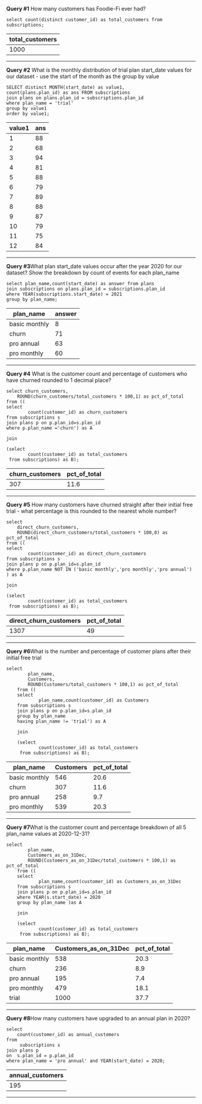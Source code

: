           

**Query #1** How many customers has Foodie-Fi ever had?

    select count(distinct customer_id) as total_customers from subscriptions;

| total_customers |
| --------------- |
| 1000            |

---


**Query #2** What is the monthly distribution of trial plan start_date values for our dataset - use the start of the month as the group by value

    SELECT distinct MONTH(start_date) as value1,
    count(plans.plan_id) as ans FROM subscriptions 
    join plans on plans.plan_id = subscriptions.plan_id
    where plan_name = 'trial'
    group by value1
    order by value1;

| value1 | ans |
| ------ | --- |
| 1      | 88  |
| 2      | 68  |
| 3      | 94  |
| 4      | 81  |
| 5      | 88  |
| 6      | 79  |
| 7      | 89  |
| 8      | 88  |
| 9      | 87  |
| 10     | 79  |
| 11     | 75  |
| 12     | 84  |

---


**Query #3**What plan start_date values occur after the year 2020 for our dataset? Show the breakdown by count of events for each plan_name

    select plan_name,count(start_date) as answer from plans
    join subscriptions on plans.plan_id = subscriptions.plan_id
    where YEAR(subscriptions.start_date) = 2021
    group by plan_name;

| plan_name     | answer |
| ------------- | ------ |
| basic monthly | 8      |
| churn         | 71     |
| pro annual    | 63     |
| pro monthly   | 60     |

---


**Query #4** What is the customer count and percentage of customers who have churned rounded to 1 decimal place?

    select churn_customers,
    	ROUND(churn_customers/total_customers * 100,1) as pct_of_total
    from ((
    select
    		count(customer_id) as churn_customers
    from subscriptions s
    join plans p on p.plan_id=s.plan_id 
    where p.plan_name ='churn') as A
      
    join
    
    (select 
     		count(customer_id) as total_customers 
     from subscriptions) as B);

| churn_customers | pct_of_total |
| --------------- | ------------ |
| 307             | 11.6         |

---


**Query #5** How many customers have churned straight after their initial free trial - what percentage is this rounded to the nearest whole number?

    select
    	direct_churn_customers,
    	ROUND(direct_churn_customers/total_customers * 100,0) as pct_of_total
    from ((
    select
    		count(customer_id) as direct_churn_customers
    from subscriptions s
    join plans p on p.plan_id=s.plan_id 
    where p.plan_name NOT IN ('basic monthly','pro monthly','pro annual') ) as A
      
    join
    
    (select 
     		count(customer_id) as total_customers 
     from subscriptions) as B);

| direct_churn_customers | pct_of_total |
| ---------------------- | ------------ |
| 1307                   | 49           |

---


**Query #6**What is the number and percentage of customer plans after their initial free trial

    select
        	plan_name,
            Customers,
        	ROUND(Customers/total_customers * 100,1) as pct_of_total
        from ((
        select
        		plan_name,count(customer_id) as Customers
        from subscriptions s
        join plans p on p.plan_id=s.plan_id 
        group by plan_name
        having plan_name != 'trial') as A
          
        join
        
        (select 
         		count(customer_id) as total_customers 
         from subscriptions) as B);

| plan_name     | Customers | pct_of_total |
| ------------- | --------- | ------------ |
| basic monthly | 546       | 20.6         |
| churn         | 307       | 11.6         |
| pro annual    | 258       | 9.7          |
| pro monthly   | 539       | 20.3         |

---


**Query #7**What is the customer count and percentage breakdown of all 5 plan_name values at 2020-12-31?

    select
        	plan_name,
            Customers_as_on_31Dec,
        	ROUND(Customers_as_on_31Dec/total_customers * 100,1) as pct_of_total
        from ((
        select
        		plan_name,count(customer_id) as Customers_as_on_31Dec
        from subscriptions s
        join plans p on p.plan_id=s.plan_id 
        where YEAR(s.start_date) = 2020
        group by plan_name )as A
          
        join
        
        (select 
         		count(customer_id) as total_customers 
         from subscriptions) as B);

| plan_name     | Customers_as_on_31Dec | pct_of_total |
| ------------- | --------------------- | ------------ |
| basic monthly | 538                   | 20.3         |
| churn         | 236                   | 8.9          |
| pro annual    | 195                   | 7.4          |
| pro monthly   | 479                   | 18.1         |
| trial         | 1000                  | 37.7         |

---


**Query #8**How many customers have upgraded to an annual plan in 2020?

    select 
    	count(customer_id) as annual_customers
    from 
    	 subscriptions s
    join plans p 
    on 	s.plan_id = p.plan_id
    where plan_name = 'pro annual' and YEAR(start_date) = 2020;

| annual_customers |
| ---------------- |
| 195              |

---
